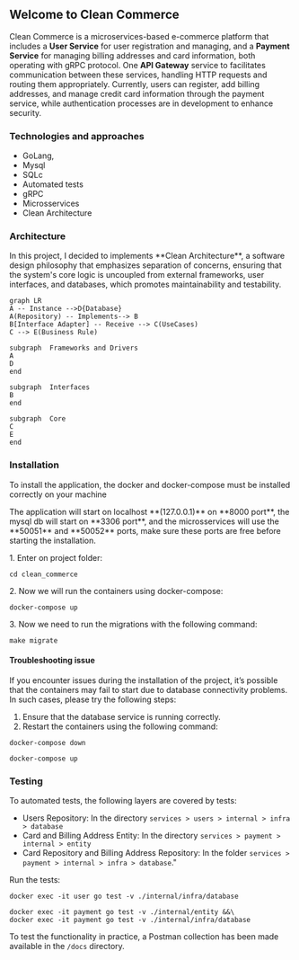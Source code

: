 ## Welcome to Clean  Commerce

Clean Commerce is a microservices-based e-commerce platform that includes a **User Service** for user registration and managing, and a **Payment Service** for managing billing addresses and card information, both operating with gRPC protocol. 
One **API Gateway** service to facilitates communication between these services, handling HTTP requests and routing them appropriately. Currently, users can register, add billing addresses, and manage credit card information through the payment service, while authentication processes are in development to enhance security.

### Technologies and approaches

- GoLang,
- Mysql
- SQLc
- Automated tests
- gRPC
- Microsservices
- Clean Architecture

### Architecture
<div  id="architecture">
In this project, I decided to implements **Clean Architecture**, a software design philosophy that emphasizes separation of concerns, ensuring that the system's core logic is uncoupled from external frameworks, user interfaces, and databases, which promotes maintainability and testability.

```mermaid
graph LR
A -- Instance -->D{Database} 
A(Repository) -- Implements--> B
B[Interface Adapter] -- Receive --> C(UseCases)
C --> E(Business Rule)

subgraph  Frameworks and Drivers
A
D
end

subgraph  Interfaces
B
end

subgraph  Core
C
E
end
```

</div>

###   Installation
<div  id="install">
<p>To install the application, the docker and docker-compose must be installed correctly on your machine</p><p>The application will start on localhost **(127.0.0.1)** on **8000 port**, the mysql db will start on **3306 port**, and the microsservices will use the **50051** and **50052** ports, make sure these ports are free before starting the installation.</p>
<p>1. Enter on project folder: </p>

```
cd clean_commerce
```
<p>2. Now we will run the containers using docker-compose:</p>  

```
docker-compose up
```
<p>3. Now we need to run the migrations with the following command: </p>

``` 
make migrate 
```
#### Troubleshooting issue
If you encounter issues during the installation of the project, it’s possible that the containers may fail to start due to database connectivity problems. In such cases, please try the following steps:

1.  Ensure that the database service is running correctly.
2.  Restart the containers using the following command:
```
docker-compose down
```
```
docker-compose up
```
</div>

### Testing
<div id="testing">
To automated tests, the following layers are covered by tests:

-   Users Repository: In the directory `services > users > internal > infra > database`
-   Card and Billing Address Entity: In the directory `services > payment > internal > entity`
-   Card Repository and Billing Address Repository: In the folder `services > payment > internal > infra > database`."

Run the tests: 
``` 
docker exec -it user go test -v ./internal/infra/database 
```
``` 
docker exec -it payment go test -v ./internal/entity &&\
docker exec -it payment go test -v ./internal/infra/database
```

To test the functionality in practice, a Postman collection has been made available in the `/docs` directory.
</div>